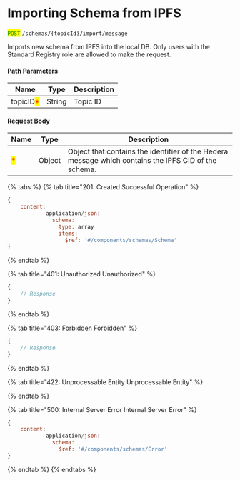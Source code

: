 # Importing Schema from IPFS

<mark style="color:green;">`POST`</mark> `/schemas/{topicId}/import/message`

Imports new schema from IPFS into the local DB. Only users with the Standard Registry role are allowed to make the request.

#### Path Parameters

| Name                                      | Type   | Description |
| ----------------------------------------- | ------ | ----------- |
| topicID<mark style="color:red;">\*</mark> | String | Topic ID    |

#### Request Body

| Name                               | Type   | Description                                                                                          |
| ---------------------------------- | ------ | ---------------------------------------------------------------------------------------------------- |
| <mark style="color:red;">\*</mark> | Object | Object that contains the identifier of the Hedera message which contains the IPFS CID of the schema. |

{% tabs %}
{% tab title="201: Created Successful Operation" %}
```javascript
{
    content:
            application/json:
              schema:
                type: array
                items:
                  $ref: '#/components/schemas/Schema'
}
```
{% endtab %}

{% tab title="401: Unauthorized Unauthorized" %}
```javascript
{
    // Response
}
```
{% endtab %}

{% tab title="403: Forbidden Forbidden" %}
```javascript
{
    // Response
}
```
{% endtab %}

{% tab title="422: Unprocessable Entity Unprocessable Entity" %}

{% endtab %}

{% tab title="500: Internal Server Error Internal Server Error" %}
```javascript
{
    content:
            application/json:
              schema:
                $ref: '#/components/schemas/Error'
}
```
{% endtab %}
{% endtabs %}
